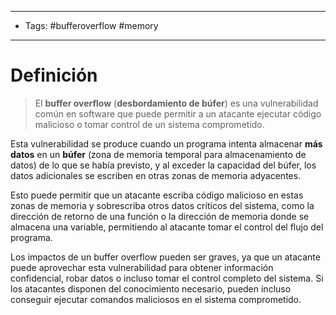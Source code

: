 -----
- Tags: #bufferoverflow #memory
---
# Definición

> El **buffer overflow** (**desbordamiento de búfer**) es una vulnerabilidad común en software que puede permitir a un atacante ejecutar código malicioso o tomar control de un sistema comprometido.

Esta vulnerabilidad se produce cuando un programa intenta almacenar **más datos** en un **búfer** (zona de memoria temporal para almacenamiento de datos) de lo que se había previsto, y al exceder la capacidad del búfer, los datos adicionales se escriben en otras zonas de memoria adyacentes.

Esto puede permitir que un atacante escriba código malicioso en estas zonas de memoria y sobrescriba otros datos críticos del sistema, como la dirección de retorno de una función o la dirección de memoria donde se almacena una variable, permitiendo al atacante tomar el control del flujo del programa.

Los impactos de un buffer overflow pueden ser graves, ya que un atacante puede aprovechar esta vulnerabilidad para obtener información confidencial, robar datos o incluso tomar el control completo del sistema. Si los atacantes disponen del conocimiento necesario, pueden incluso conseguir ejecutar comandos maliciosos en el sistema comprometido.